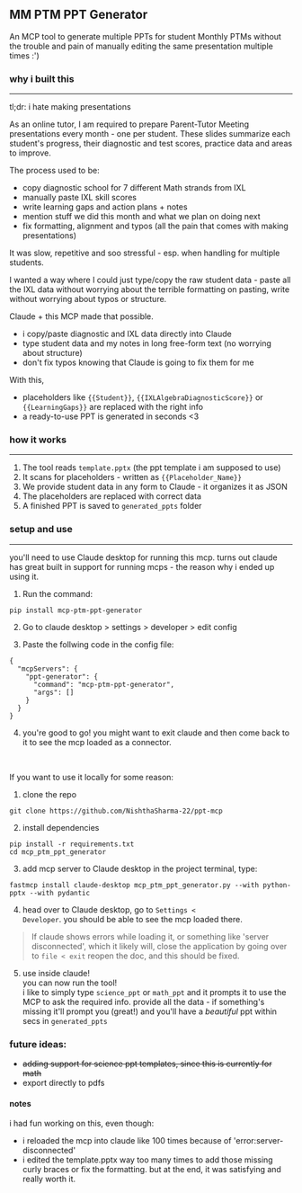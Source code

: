 ## MM PTM PPT Generator

An MCP tool to generate multiple PPTs for student Monthly PTMs without the trouble and pain of manually editing the same presentation multiple times :')

### why i built this
---
tl;dr: i hate making presentations

As an online tutor, I am required to prepare Parent-Tutor Meeting presentations every month - one per student. These slides summarize each student's progress, their diagnostic and test scores, practice data and areas to improve.

The process used to be:

- copy diagnostic school for 7 different Math strands from IXL
- manually paste IXL skill scores
- write learning gaps and action plans + notes
- mention stuff we did this month and what we plan on doing next
- fix formatting, alignment and typos (all the pain that comes with making presentations)

It was slow, repetitive and soo stressful - esp. when handling for multiple students.

I wanted a way where I could just type/copy the raw student data - paste all the IXL data without worrying about the terrible formatting on pasting, write without worrying about typos or structure.

Claude + this MCP made that possible.

- i copy/paste diagnostic and IXL data directly into Claude
- type student data and my notes in long free-form text (no worrying about structure)
- don't fix typos knowing that Claude is going to fix them for me

With this,

- placeholders like <code>{{Student}}</code>, <code>{{IXLAlgebraDiagnosticScore}}</code> or <code>{{LearningGaps}}</code> are replaced with the right info
- a ready-to-use PPT is generated in seconds <3

### how it works
---
1. The tool reads <code>template.pptx</code> (the ppt template i am supposed to use)
2. It scans for placeholders - written as <code>{{Placeholder_Name}}</code>
3. We provide student data in any form to Claude - it organizes it as JSON
4. The placeholders are replaced with correct data
5. A finished PPT is saved to <code>generated_ppts</code> folder

### setup and use
---
you'll need to use Claude desktop for running this mcp. turns out claude has great built in support for running mcps - the reason why i ended up using it.

1. Run the command:
```
pip install mcp-ptm-ppt-generator
```

2. Go to claude desktop > settings > developer > edit config

3. Paste the follwing code in the config file:
```
{
  "mcpServers": {
    "ppt-generator": {
      "command": "mcp-ptm-ppt-generator",
      "args": []
    }
  }
}

```
4. you're good to go! you might want to exit claude and then come back to it to see the mcp loaded as a connector.


<br>

If you want to use it locally for some reason:
1. clone the repo
```
git clone https://github.com/NishthaSharma-22/ppt-mcp
```

2. install dependencies
```
pip install -r requirements.txt
cd mcp_ptm_ppt_generator
```

3. add mcp server to Claude desktop
in the project terminal, type:
```
fastmcp install claude-desktop mcp_ptm_ppt_generator.py --with python-pptx --with pydantic
```

4. head over to Claude desktop, go to <code>Settings &lt; Developer</code>. you should be able to see the mcp loaded there.


> If claude shows errors while loading it, or something like 'server disconnected', which it likely will, close the application by going over to <code>file &lt; exit</code>
reopen the doc, and this should be fixed.


5. use inside claude!<br>
you can now run the tool!<br>
i like to simply type <code>science_ppt</code> or <code>math_ppt</code> and it prompts it to use the MCP to ask the required info. provide all the data - if something's missing it'll prompt you (great!) and you'll have a <i>beautiful</i> ppt within secs in <code>generated_ppts</code>

### future ideas:
- <del>adding support for science ppt templates, since this is currently for math</del>
- export directly to pdfs


#### notes
i had fun working on this, even though:
- i reloaded the mcp into claude like 100 times because of 'error:server-disconnected' 
- i edited the template.pptx way too many times to add those missing curly braces or fix the formatting. 
but at the end, it was satisfying and really worth it.
